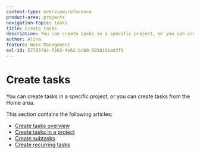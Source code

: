 ```yaml
---
content-type: overview;reference
product-area: projects
navigation-topic: tasks
title: Create tasks
description: You can create tasks in a specific project, or you can create tasks from the Home area.
author: Alina
feature: Work Management
exl-id: 5776570c-f303-4e62-bc80-5038191a83fd
---
```

# Create tasks

You can create tasks in a specific project, or you can create tasks from the Home area.

This section contains the following articles:

* [Create tasks overview](../../../manage-work/tasks/create-tasks/create-tasks-overview.md) 
* [Create tasks in a project](../../../manage-work/tasks/create-tasks/create-tasks-in-project.md) 
* [Create subtasks](../../../manage-work/tasks/create-tasks/create-subtasks.md) 
* [Create recurring tasks](../../../manage-work/tasks/create-tasks/create-recurring-tasks.md)
